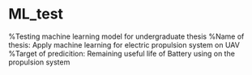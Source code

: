 # ML_test
%Testing machine learning model for undergraduate thesis
%Name of thesis: Apply machine learning for electric propulsion system on UAV
%Target of predicition: Remaining useful life of Battery using on the propulsion system
